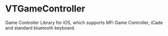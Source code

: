 # VTGameController
Game Controller Library for iOS, which supports  MFi Game Controller, iCade and standard bluetooth keyboard.
